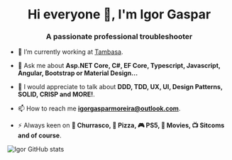<h1 align="center">Hi everyone 👋, I'm Igor Gaspar</h1>
<h3 align="center">A passionate professional troubleshooter</h3>

- 🔭  I’m currently working at [Tambasa](https://tambasa.com/).

- 💬  Ask me about **Asp.NET Core, C#, EF Core, Typescript, Javascript, Angular, Bootstrap or Material Design...**

- 🙋  I would appreciate to talk about **DDD, TDD, UX, UI, Design Patterns, SOLID, CRISP and MORE!**.

- 📫  How to reach me **igorgasparmoreira@outlook.com**.

- ⚡  Always keen on **🍖 Churrasco, 🍕 Pizza, 🎮 PS5, 🍿 Movies, 📺 Sitcoms and of course**.

![Igor GitHub stats](https://github-readme-stats.vercel.app/api?username=igorgasparmoreira&show_icons=true&theme=tokyonight)

<!--
**igorgasparmoreira/igorgasparmoreira** is a ✨ _special_ ✨ repository because its `README.md` (this file) appears on your GitHub profile.

Here are some ideas to get you started:

- 🔭 I’m currently working on ...
- 🌱 I’m currently learning ...
- 👯 I’m looking to collaborate on ...
- 🤔 I’m looking for help with ...
- 💬 Ask me about ...
- 📫 How to reach me: ...
- 😄 Pronouns: ...
- ⚡ Fun fact: ...
-->
